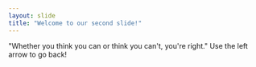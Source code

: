 ```yaml
---
layout: slide
title: "Welcome to our second slide!"
---
```

"Whether you think you can or think you can't, you're right."
Use the left arrow to go back!
